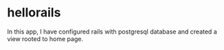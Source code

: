 # hellorails
In this app, I have configured rails with postgresql database and created a view rooted to home page.
